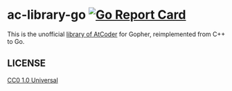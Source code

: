 # ac-library-go [![Go Report Card](https://goreportcard.com/badge/github.com/solareenlo/ac-library-go)](https://goreportcard.com/report/github.com/solareenlo/ac-library-go)
This is the unofficial [library of AtCoder](https://github.com/atcoder/ac-library) for Gopher, reimplemented from C++ to Go.

## LICENSE
[CC0 1.0 Universal](LICENSE)
